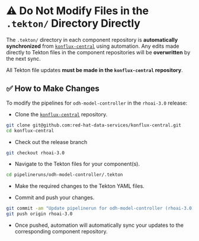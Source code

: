 # ⚠️ Do Not Modify Files in the `.tekton/` Directory Directly

The `.tekton/` directory in each component repository is **automatically synchronized** from [`konflux-central`](https://github.com/red-hat-data-services/konflux-central) using automation. Any edits made directly to Tekton files in the component repositories will be **overwritten** by the next sync.

All Tekton file updates **must be made in the `konflux-central` repository**.

## ✅ How to Make Changes

To modify the pipelines for `odh-model-controller` in the `rhoai-3.0` release:

- Clone the [`konflux-central`](https://github.com/red-hat-data-services/konflux-central) repository.

```bash
git clone git@github.com:red-hat-data-services/konflux-central.git
cd konflux-central
```

- Check out the release branch

```bash
git checkout rhoai-3.0
```

- Navigate to the Tekton files for your component(s).

```bash
cd pipelineruns/odh-model-controller/.tekton
```

- Make the required changes to the Tekton YAML files.

- Commit and push your changes.

```bash
git commit -am "Update pipelinerun for odh-model-controller (rhoai-3.0)"
git push origin rhoai-3.0
```

- Once pushed, automation will automatically sync your updates to the corresponding component repository.
